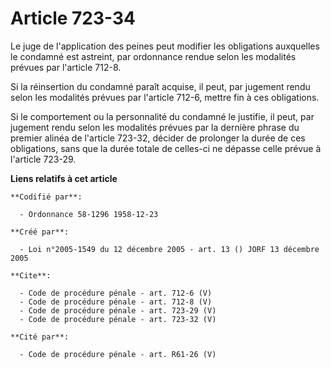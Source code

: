 # Article 723-34

Le juge de l'application des peines peut modifier les obligations auxquelles le condamné est astreint, par ordonnance rendue
selon les modalités prévues par l'article 712-8. 

Si la réinsertion du condamné paraît acquise, il peut, par jugement rendu selon les modalités prévues par l'article 712-6,
mettre fin à ces obligations. 

Si le comportement ou la personnalité du condamné le justifie, il peut, par jugement rendu selon les modalités prévues par la
dernière phrase du premier alinéa de l'article 723-32, décider de prolonger la durée de ces obligations, sans que la durée
totale de celles-ci ne dépasse celle prévue à l'article 723-29.

**Liens relatifs à cet article**

	**Codifié par**:

	  - Ordonnance 58-1296 1958-12-23

	**Créé par**:

	  - Loi n°2005-1549 du 12 décembre 2005 - art. 13 () JORF 13 décembre 2005

	**Cite**:

	  - Code de procédure pénale - art. 712-6 (V)
	  - Code de procédure pénale - art. 712-8 (V)
	  - Code de procédure pénale - art. 723-29 (V)
	  - Code de procédure pénale - art. 723-32 (V)

	**Cité par**:

	  - Code de procédure pénale - art. R61-26 (V)
